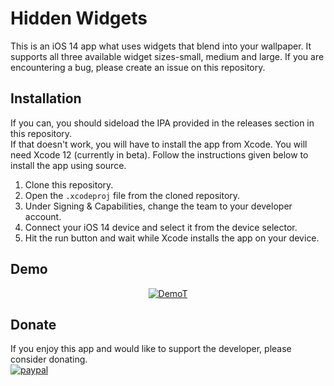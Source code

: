 # Hidden Widgets
This is an iOS 14 app what uses widgets that blend into your wallpaper. It supports all three available widget sizes-small, medium and large.
If you are encountering a bug, please create an issue on this repository. 

## Installation
If you can, you should sideload the IPA provided in the releases section in this repository.  
If that doesn't work, you will have to install the app from Xcode. You will need Xcode 12 (currently in beta). Follow the instructions given below to install the app using source.
1. Clone this repository.
2. Open the `.xcodeproj` file from the cloned repository.
3. Under Signing & Capabilities, change the team to your developer account.
4. Connect your iOS 14 device and select it from the device selector.
5. Hit the run button and wait while Xcode installs the app on your device.

## Demo
<div align="center">
   <a href="https://www.youtube.com/watch?v=QpmxEY4o4Iw"><img src="https://img.youtube.com/vi/QpmxEY4o4Iw/0.jpg" alt="DemoT"></a>
 </div>

## Donate
If you enjoy this app and would like to support the developer, please consider donating.  
[![paypal](https://www.paypalobjects.com/en_US/i/btn/btn_donateCC_LG.gif)](https://www.paypal.me/aryanchaubal/)
